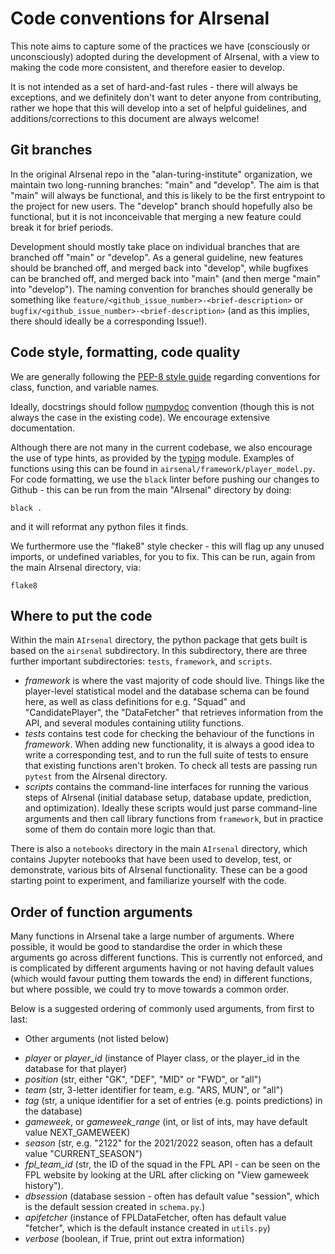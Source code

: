 # Code conventions for AIrsenal

This note aims to capture some of the practices we have (consciously or
unconsciously) adopted during the development of AIrsenal, with a view
to making the code more consistent, and therefore easier to develop.

It is not intended as a set of hard-and-fast rules - there will always be
exceptions, and we definitely don't want to deter anyone from contributing,
rather we hope that this will develop into a set of helpful guidelines, and
additions/corrections to this document are always welcome!

## Git branches

In the original AIrsenal repo in the "alan-turing-institute" organization, we
maintain two long-running branches: "main" and "develop".
The aim is that "main" will always be functional, and this is likely to be the
first entrypoint to the project for new users.
The "develop" branch should hopefully also be functional, but it is not inconceivable that merging a new feature could break it for brief periods.

Development should mostly take place on individual branches that are branched off "main" or "develop".   As a general guideline, new features should be branched off, and merged back into "develop", while bugfixes can be branched off, and merged back into "main" (and then merge "main" into "develop").
The naming convention for branches should generally be something like
`feature/<github_issue_number>-<brief-description>` or `bugfix/<github_issue_number>-<brief-description>` (and as this implies, there should ideally be a corresponding Issue!).

## Code style, formatting, code quality

We are generally following the [PEP-8 style guide][link_pep8] regarding conventions for class, function, and variable names.

Ideally, docstrings should follow [numpydoc][link_numpydoc] convention (though this is not always the case in the existing code).
We encourage extensive documentation.

Although there are not many in the current codebase, we also encourage the use of type hints, as provided by the [typing](link_typing) module. Examples of functions using this can be found in `airsenal/framework/player_model.py`.
For code formatting, we use the `black` linter before pushing our changes to Github - this can be run from the main "AIrsenal" directory by doing:
```
black .
```
and it will reformat any python files it finds.

We furthermore use the "flake8" style checker - this will flag up any unused imports, or undefined variables, for you to fix.  This can be run, again from the main AIrsenal directory, via:
```
flake8
```

## Where to put the code

Within the main `AIrsenal` directory, the python package that gets built is based on the `airsenal` subdirectory.   In this subdirectory, there are three further important subdirectories: `tests`, `framework`, and `scripts`.
* *framework* is where the vast majority of code should live.  Things like the player-level statistical model and the database schema can be found here, as well as class definitions for e.g. "Squad" and "CandidatePlayer", the "DataFetcher" that retrieves information from the API, and several modules containing utility functions.
* *tests* contains test code for checking the behaviour of the functions in *framework*.  When adding new functionality, it is always a good idea to write a corresponding test, and to run the full suite of tests to ensure that existing functions aren't broken. To check all tests are passing run `pytest` from the AIrsenal directory.
* *scripts* contains the command-line interfaces for running the various steps of AIrsenal (initial database setup, database update, prediction, and optimization).  Ideally these scripts would just parse command-line arguments and then call library functions from `framework`, but in practice some of them do contain more logic than that.

There is also a `notebooks` directory in the main `AIrsenal` directory, which contains Jupyter notebooks that have been used to develop, test, or demonstrate, various bits of AIrsenal functionality.   These can be a good starting point to experiment, and familiarize yourself with the code.


## Order of function arguments

Many functions in AIrsenal take a large number of arguments.  Where possible, it
would be good to standardise the order in which these arguments go across different functions.  This is currently not enforced, and is complicated by different arguments having or not having default values (which would favour putting them towards the end) in different functions, but where possible, we could try to move towards a common order.

Below is a suggested ordering of commonly used arguments, from first to last:
- Other arguments (not listed below)
* *player* or *player_id* (instance of Player class, or the player_id in the database for that player)
* *position* (str, either "GK", "DEF", "MID" or "FWD", or "all")
* *team* (str, 3-letter identifier for team, e.g. "ARS, MUN", or "all")
* *tag* (str, a unique identifier for a set of entries (e.g. points predictions) in the database)
* *gameweek*, or *gameweek_range* (int, or list of ints, may have default value NEXT_GAMEWEEK)
* *season* (str, e.g. "2122" for the 2021/2022 season, often has a default value "CURRENT_SEASON")
* *fpl_team_id* (str, the ID of the squad in the FPL API - can be seen on the FPL website by looking at the URL after clicking on "View gameweek history").
* *dbsession* (database session - often has default value "session", which is the default session created in `schema.py`.)
* *apifetcher* (instance of FPLDataFetcher, often has default value "fetcher", which is the default instance created in `utils.py`)
* *verbose* (boolean, if True, print out extra information)

[link_numpydoc]: https://numpydoc.readthedocs.io/en/latest/format.html
[link_pep8]: https://www.python.org/dev/peps/pep-0008/
[link_typing]: https://docs.python.org/3/library/typing.html